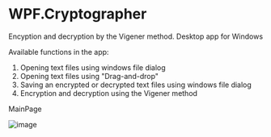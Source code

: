 # WPF.Cryptographer
Encyption and decryption by the Vigener method. Desktop app for Windows

Available functions in the app:
 1) Opening text files using windows file dialog
 2) Opening text files using "Drag-and-drop"
 3) Saving an encrypted or decrypted text files using windows file dialog
 4) Encryption and decryption using the Vigener method

  MainPage
</h1>

![image](https://user-images.githubusercontent.com/85613704/160806120-97863c3e-bd53-41df-8bca-45e984bd7b82.png)
